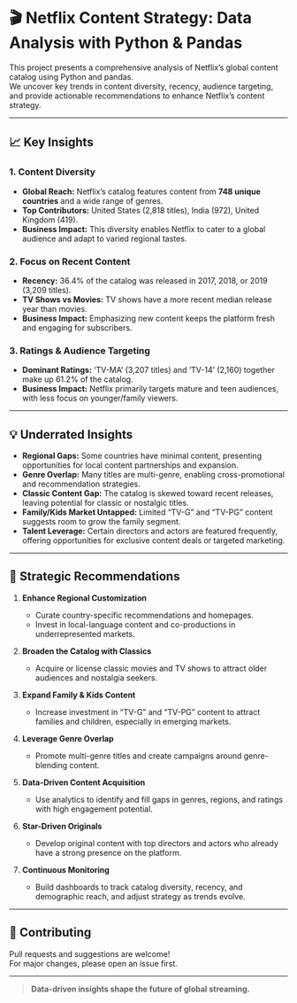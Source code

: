 # 🎬 Netflix Content Strategy: Data Analysis with Python & Pandas

This project presents a comprehensive analysis of Netflix’s global content catalog using Python and pandas.  
We uncover key trends in content diversity, recency, audience targeting, and provide actionable recommendations to enhance Netflix’s content strategy.

---

## 📈 Key Insights

### 1. Content Diversity
- **Global Reach:** Netflix’s catalog features content from **748 unique countries** and a wide range of genres.
- **Top Contributors:** United States (2,818 titles), India (972), United Kingdom (419).
- **Business Impact:** This diversity enables Netflix to cater to a global audience and adapt to varied regional tastes.

### 2. Focus on Recent Content
- **Recency:** 36.4% of the catalog was released in 2017, 2018, or 2019 (3,209 titles).
- **TV Shows vs Movies:** TV shows have a more recent median release year than movies.
- **Business Impact:** Emphasizing new content keeps the platform fresh and engaging for subscribers.

### 3. Ratings & Audience Targeting
- **Dominant Ratings:** ‘TV-MA’ (3,207 titles) and ‘TV-14’ (2,160) together make up 61.2% of the catalog.
- **Business Impact:** Netflix primarily targets mature and teen audiences, with less focus on younger/family viewers.

---

## 💡 Underrated Insights

- **Regional Gaps:** Some countries have minimal content, presenting opportunities for local content partnerships and expansion.
- **Genre Overlap:** Many titles are multi-genre, enabling cross-promotional and recommendation strategies.
- **Classic Content Gap:** The catalog is skewed toward recent releases, leaving potential for classic or nostalgic titles.
- **Family/Kids Market Untapped:** Limited “TV-G” and “TV-PG” content suggests room to grow the family segment.
- **Talent Leverage:** Certain directors and actors are featured frequently, offering opportunities for exclusive content deals or targeted marketing.

---

## 📝 Strategic Recommendations

1. **Enhance Regional Customization**
   - Curate country-specific recommendations and homepages.
   - Invest in local-language content and co-productions in underrepresented markets.

2. **Broaden the Catalog with Classics**
   - Acquire or license classic movies and TV shows to attract older audiences and nostalgia seekers.

3. **Expand Family & Kids Content**
   - Increase investment in “TV-G” and “TV-PG” content to attract families and children, especially in emerging markets.

4. **Leverage Genre Overlap**
   - Promote multi-genre titles and create campaigns around genre-blending content.

5. **Data-Driven Content Acquisition**
   - Use analytics to identify and fill gaps in genres, regions, and ratings with high engagement potential.

6. **Star-Driven Originals**
   - Develop original content with top directors and actors who already have a strong presence on the platform.

7. **Continuous Monitoring**
   - Build dashboards to track catalog diversity, recency, and demographic reach, and adjust strategy as trends evolve.

---

## 🤝 Contributing

Pull requests and suggestions are welcome!  
For major changes, please open an issue first.

---

> **Data-driven insights shape the future of global streaming.**
